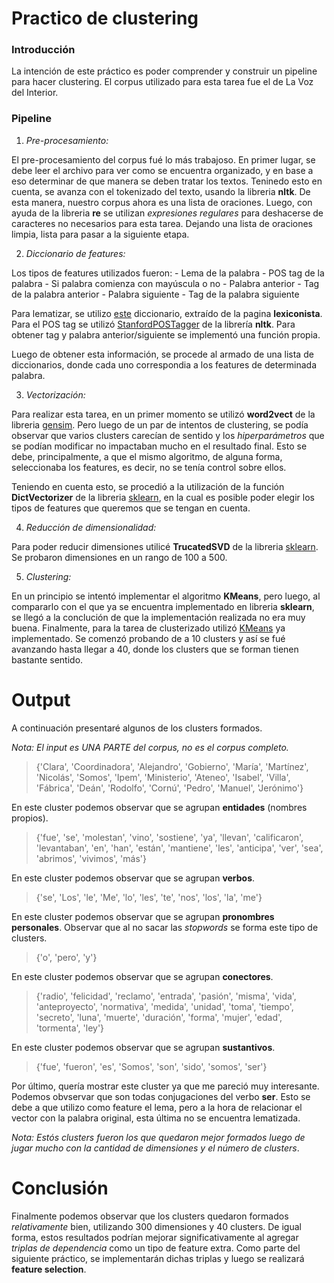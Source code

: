 # Practico de clustering

### Introducción 
La intención de este práctico es poder comprender y construir un pipeline para hacer clustering. 
El corpus utilizado para esta tarea fue el de La Voz del Interior.

### Pipeline
1) *Pre-procesamiento:*

El pre-procesamiento del corpus fué lo más trabajoso. En primer lugar, se debe leer el archivo para ver como se encuentra organizado, y en base a eso determinar de que manera se deben tratar los textos. Teninedo esto en cuenta, se avanza con el tokenizado del texto, usando la libreria __nltk__. De esta manera, nuestro corpus ahora es una lista de oraciones. Luego, con ayuda de la libreria __re__ se utilizan *expresiones regulares* para deshacerse de caracteres no necesarios para esta tarea. Dejando una lista de oraciones limpia, lista para pasar a la siguiente etapa.

2) *Diccionario de features:* 

Los tipos de features utilizados fueron:
    - Lema de la palabra
    - POS tag de la palabra
    - Si palabra comienza con mayúscula o no
    - Palabra anterior
    - Tag de la palabra anterior
    - Palabra siguiente
    - Tag de la palabra siguiente
    
Para lematizar, se utilizo [este](http://www.lexiconista.com/datasets/lemmatization/) diccionario, extraído de la pagina __lexiconista__.
Para el POS tag se utilizó [StanfordPOSTagger](http://www.nltk.org/_modules/nltk/tag/stanford.html) de la librería __nltk__.
Para obtener tag y palabra anterior/siguiente se implementó una función propia.
    
Luego de obtener esta información, se procede al armado de una lista de diccionarios, donde cada uno correspondia a los features de determinada palabra.



3) *Vectorización:*

Para realizar esta tarea, en un primer momento se utilizó __word2vect__ de la libreria [gensim](https://radimrehurek.com/gensim/models/word2vec.html).
Pero luego de un par de intentos de clustering, se podía observar que varios clusters carecían de sentido y los *hiperparámetros* que se podían modificar no impactaban mucho en el resultado final. Esto se debe, principalmente, a que el mismo algoritmo, de alguna forma, seleccionaba los features, es decir, no se tenía control sobre ellos.
    
Teniendo en cuenta esto, se procedió a la utilización de la función __DictVectorizer__ de la libreria [sklearn](http://scikit-learn.org/stable/modules/generated/sklearn.feature_extraction.DictVectorizer.html), en la cual es posible poder elegir los tipos de features que queremos que se tengan en cuenta.
    
4) *Reducción de dimensionalidad:*

Para poder reducir dimensiones utilicé __TrucatedSVD__ de la libreria [sklearn](http://scikit-learn.org/stable/modules/generated/sklearn.feature_extraction.DictVectorizer.html). 
Se probaron dimensiones en un rango de 100 a 500.

5) *Clustering:*

En un principio se intentó implementar el algoritmo __KMeans__, pero luego, al compararlo con el que ya se encuentra implementado en libreria __sklearn__, se llegó a la conclución de que la implementación realizada no era muy buena. Finalmente, para la tarea de clusterizado utilizó [KMeans](http://scikit-learn.org/stable/modules/generated/sklearn.cluster.KMeans.html) ya implementado.
Se comenzó probando de a 10 clusters y así se fué avanzando hasta llegar a 40, donde los clusters que se forman tienen bastante sentido.

# Output
A continuación presentaré algunos de los clusters formados.

*Nota: El input es UNA PARTE del corpus, no es el corpus completo.*

>{'Clara', 'Coordinadora', 'Alejandro', 'Gobierno', 'María', 'Martínez', 'Nicolás', 'Somos', 'Ipem', 'Ministerio', 'Ateneo', 'Isabel', 'Villa', 'Fábrica', 'Deán', 'Rodolfo', 'Cornú', 'Pedro', 'Manuel', 'Jerónimo'}

En este cluster podemos observar que se agrupan __entidades__ (nombres propios).


>{'fue', 'se', 'molestan', 'vino', 'sostiene', 'ya', 'llevan', 'calificaron', 'levantaban', 'en', 'han', 'están', 'mantiene', 'les', 'anticipa', 'ver', 'sea', 'abrimos', 'vivimos', 'más'}

En este cluster podemos observar que se agrupan __verbos__.

>{'se', 'Los', 'le', 'Me', 'lo', 'les', 'te', 'nos', 'los', 'la', 'me'}

En este cluster podemos observar que se agrupan __pronombres personales__.
Observar que al no sacar las *stopwords* se forma este tipo de clusters.

>{'o', 'pero', 'y'}

En este cluster podemos observar que se agrupan __conectores__.

>{'radio', 'felicidad', 'reclamo', 'entrada', 'pasión', 'misma', 'vida', 'anteproyecto', 'normativa', 'medida', 'unidad', 'toma', 'tiempo', 'secreto', 'luna', 'muerte', 'duración', 'forma', 'mujer', 'edad', 'tormenta', 'ley'}

En este cluster podemos observar que se agrupan __sustantivos__.

>{'fue', 'fueron', 'es', 'Somos', 'son', 'sido', 'somos', 'ser'}

Por último, quería mostrar este cluster ya que me pareció muy interesante. Podemos obvservar que son todas conjugaciones del verbo __ser__. Esto se debe a que utilizo como feature el lema, pero a la hora de relacionar el vector con la palabra original, esta última no se encuentra lematizada.

*Nota: Estós clusters fueron los que quedaron mejor formados luego de jugar mucho con la cantidad de dimensiones y el número de clusters*.

# Conclusión

Finalmente podemos observar que los clusters quedaron formados *relativamente* bien, utilizando 300 dimensiones y 40 clusters. 
De igual forma, estos resultados podrían mejorar significativamente al agregar *triplas de dependencia* como un tipo de feature extra. 
Como parte del siguiente práctico, se implementarán dichas triplas y luego se realizará __feature selection__.
